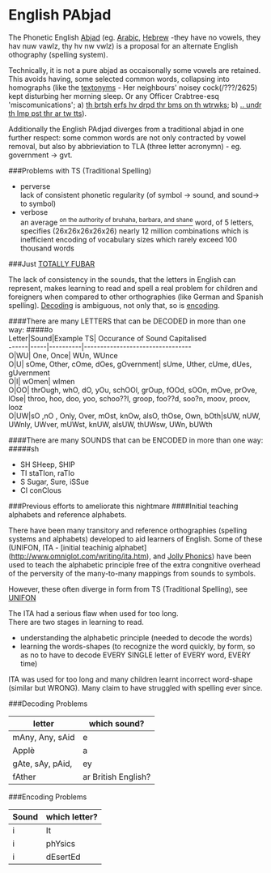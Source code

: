 English PAbjad
==============

The Phonetic English [Abjad](http://en.wikipedia.org/wiki/Abjad) (eg. [Arabic](http://en.wikipedia.org/wiki/Arabic_Alphabet), [Hebrew](http://en.wikipedia.org/wiki/Arabic_Alphabet) -they have no vowels, they hav nuw vawlz, thy hv nw vwlz) is a proposal for an alternate English othography (spelling system).  

Technically, it is not a pure abjad as occaisonally some vowels are retained. This avoids having, some selected common words, collapsing into homographs (like the [textonyms](http://www.urbandictionary.com/define.php?term=textonym) - Her neighbours' noisey cock(/???/2625) kept disturbing her morning sleep. Or any Officer Crabtree-esq 'miscomunications'; a) [th brtsh erfs hv drpd thr bms on th wtrwks](http://www.youtube.com/watch?v=6DrAp5gzdqc); b) [.. undr th lmp pst thr ar tw tts](http://www.youtube.com/watch?v=zGNVU5ZjlgA)).  

Additionally the English PAdjad diverges from a traditional abjad in one further respect: some common words are not only contracted by vowel removal, but also by abbrieviation to TLA (three letter acronymn) - eg. government -> gvt.

###Problems with TS (Traditional Spelling)  
* perverse    
lack of consistent phonetic regularity (of symbol -> sound, and sound-> to symbol)  
* verbose   
 an average [<sup>on the authority of bruhaha, barbara, and shane</sup>](http://answers.yahoo.com/question/index?qid=20080526032554AAB28AF) word, of 5 letters, specifies (26x26x26x26x26) nearly 12 million combinations which is inefficient encoding of vocabulary sizes which rarely exceed 100 thousand words

###Just [TOTALLY FUBAR](http://en.wikipedia.org/wiki/FUBAR#FUBAR)

The lack of consistency in the sounds, that the letters in English can represent, makes learning to read and spell a real problem for children and foreigners when compared to other orthographies (like German and Spanish spelling).  [Decoding](#decoding) is ambiguous, not only that, so is [encoding](#encoding). 

####There are many LETTERS that can be DECODED in more than one way:
#####o  
Letter|Sound|Example TS| Occurance of Sound Capitalised  
------|-----|----------|---------------------------------  
O|WU| One, Once| WUn, WUnce  
O|U| sOme, Other, cOme, dOes, gOvernment| sUme, Uther, cUme, dUes, gUvernment  
O|I| wOmen| wImen  
O|OO| thrOugh, whO, dO, yOu, schOOl, grOup, fOOd, sOOn, mOve, prOve, lOse| throo, hoo, doo, yoo, schoo??l, groop, foo??d, soo?n, moov, proov, looz  
O|UW|sO ,nO , Only, Over, mOst, knOw, alsO, thOse, Own, bOth|sUW, nUW, UWnly, UWver, mUWst, knUW, alsUW, thUWsw, UWn, bUWth  


####Τhere are many SOUNDS that can be ENCODED in more than one way:     
#####sh   
* SH SHeep, SHIP  
* TI staTIon, raTIo 
* S Sugar, Sure, iSSue 
* CI conCIous

###Previous efforts to ameliorate this nightmare
####Initial teaching alphabets and reference alphabets.

There have been many transitory and reference orthographies (spelling systems and alphabets) developed to aid learners of English. Some of these (UNIFON, ITA - [initial teachinig alphabet] (http://www.omniglot.com/writing/ita.htm), and [Jolly Phonics](http://jollylearning.co.uk/overview-about-jolly-phonics/)) have been used to teach the alphabetic principle free of the extra congnitive overhead of the perversity of the many-to-many mappings from sounds to symbols.

However, these often diverge in form from TS (Traditional Spelling), see [UNIFON](http://www.omniglot.com/conscripts/unifon.htm)



The ITA had a serious flaw when used for too long.  
There are two stages in learning to read.

* understanding the alphabetic principle (needed to decode the words)  
* learning the words-shapes (to recognize the word quickly, by form, so as no to have to decode EVERY SINGLE letter of EVERY word, EVERY time) 
 

ITA was used for too long and many children learnt incorrect word-shape (similar but WRONG). Many claim to have struggled with spelling ever since. 

<a name="decoding"></a>
###Decoding Problems

letter           |which sound? 
-----------------|---------
mAny, Any, sAid  	 |e
Applè            |a
gAte, sAy, pAid,   |ey
fAther           |ar British English?

<a name="encoding"></a>
###Encoding Problems

Sound | which letter?  
---------|-------
i     |It 	    
i     |phYsics 
i     |dEsertEd
